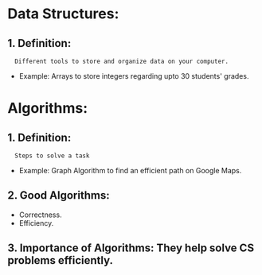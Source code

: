 # Data Structures:
   ## 1. Definition: 
      Different tools to store and organize data on your computer.
   - Example: Arrays to store integers regarding upto 30 students' grades.     

# Algorithms:
 ## 1. Definition: 
      Steps to solve a task
   - Example: Graph Algorithm to find an efficient path on Google Maps.
 ## 2. Good Algorithms:
   - Correctness.
   - Efficiency.
 ## 3. Importance of Algorithms: They help solve CS problems efficiently.
                                                                                
